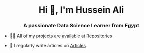 
<h1 align="center">Hi 👋, I'm Hussein Ali</h1>
<h3 align="center">A passionate Data Science Learner from Egypt</h3>


- 👨‍💻 All of my projects are available at [Repositories](https://github.com/HusseinAliOfficial?tab=repositories)

- 📝 I regularly write articles on [Articles](https://github.com/HusseinAliOfficial/Articles)

